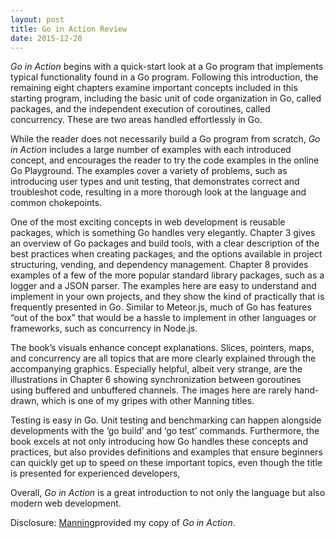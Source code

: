 ```yaml
---
layout: post
title: Go in Action Review
date: 2015-12-20
---
```


*Go in Action* begins with a quick-start look at a Go program that implements typical functionality found in a Go program. Following this introduction, the remaining eight chapters examine important concepts included in this starting program, including the basic unit of code organization in Go, called packages, and the independent execution of coroutines, called concurrency. These are two areas handled effortlessly in Go.

While the reader does not necessarily build a Go program from scratch, *Go in Action* includes a large number of examples with each introduced concept, and encourages the reader to try the code examples in the online Go Playground. The examples cover a variety of problems, such as introducing user types and unit testing, that demonstrates correct and troubleshot code, resulting in a more thorough look at the language and common chokepoints.

One of the most exciting concepts in web development is reusable packages, which is something Go handles very elegantly. Chapter 3 gives an overview of Go packages and build tools, with a clear description of the best practices when creating packages, and the options available in project structuring, vending, and dependency management. Chapter 8 provides examples of a few of the more popular standard library packages, such as a logger and a JSON parser. The examples here are easy to understand and implement in your own projects, and they show the kind of practically that is frequently presented in Go. Similar to Meteor.js, much of Go has features “out of the box” that would be a hassle to implement in other languages or frameworks, such as concurrency in Node.js.

The book’s visuals enhance concept explanations. Slices, pointers, maps, and concurrency are all topics that are more clearly explained through the accompanying graphics. Especially helpful, albeit very strange, are the illustrations in Chapter 6 showing synchronization between goroutines using buffered and unbuffered channels. The images here are rarely hand-drawn, which is one of my gripes with other Manning titles.

Testing is easy in Go. Unit testing and benchmarking can happen alongside developments with the ‘go build’ and ‘go test’ commands. Furthermore, the book excels at not only introducing how Go handles these concepts and practices, but also provides definitions and examples that ensure beginners can quickly get up to speed on these important topics, even though the title is presented for experienced developers,

Overall, *Go in Action* is a great introduction to not only the language but also modern web development.

Disclosure: [Manning](https://www.manning.com/books/go-in-action)provided my copy of *Go in Action*.
